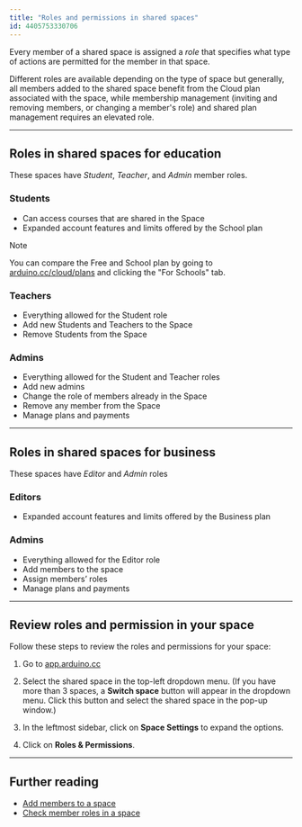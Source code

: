 ```yaml
---
title: "Roles and permissions in shared spaces"
id: 4405753330706
---
```


Every member of a shared space is assigned a _role_ that specifies what type of actions are permitted for the member in that space.

Different roles are available depending on the type of space but generally, all members added to the shared space benefit from the Cloud plan associated with the space, while membership management (inviting and removing members, or changing a member's role) and shared plan management requires an elevated role.

---

## Roles in shared spaces for education

These spaces have _Student_, _Teacher_, and _Admin_ member roles.

### Students

* Can access courses that are shared in the Space
* Expanded account features and limits offered by the School plan

> [!NOTE]
> You can compare the Free and School plan by going to [arduino.cc/cloud/plans](https://cloud.arduino.cc/plans) and clicking the "For Schools" tab.

### Teachers

* Everything allowed for the Student role
* Add new Students and Teachers to the Space
* Remove Students from the Space

### Admins

* Everything allowed for the Student and Teacher roles
* Add new admins
* Change the role of members already in the Space
* Remove any member from the Space
* Manage plans and payments

---

## Roles in shared spaces for business

These spaces have _Editor_ and _Admin_ roles

### Editors

* Expanded account features and limits offered by the Business plan

### Admins

* Everything allowed for the Editor role
* Add members to the space
* Assign members’ roles
* Manage plans and payments

---

## Review roles and permission in your space

Follow these steps to review the roles and permissions for your space:

1. Go to [app.arduino.cc](https://app.arduino.cc/)

2. Select the shared space in the top-left dropdown menu. (If you have more than 3 spaces, a **Switch space** button will appear in the dropdown menu. Click this button and select the shared space in the pop-up window.)

3. In the leftmost sidebar, click on **Space Settings** to expand the options.

4. Click on **Roles & Permissions**.

---

## Further reading

* [Add members to a space](https://support.arduino.cc/hc/en-us/articles/360011787820-Add-members-to-a-space)
* [Check member roles in a space](https://support.arduino.cc/hc/en-us/articles/4406386358290-Check-member-roles-in-a-space)
